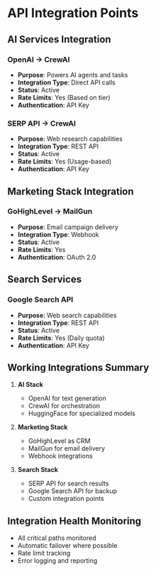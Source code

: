 # API Integration Points

## AI Services Integration

### OpenAI → CrewAI
- **Purpose**: Powers AI agents and tasks
- **Integration Type**: Direct API calls
- **Status**: Active
- **Rate Limits**: Yes (Based on tier)
- **Authentication**: API Key

### SERP API → CrewAI
- **Purpose**: Web research capabilities
- **Integration Type**: REST API
- **Status**: Active
- **Rate Limits**: Yes (Usage-based)
- **Authentication**: API Key

## Marketing Stack Integration

### GoHighLevel → MailGun
- **Purpose**: Email campaign delivery
- **Integration Type**: Webhook
- **Status**: Active
- **Rate Limits**: Yes
- **Authentication**: OAuth 2.0

## Search Services

### Google Search API
- **Purpose**: Web search capabilities
- **Integration Type**: REST API
- **Status**: Active
- **Rate Limits**: Yes (Daily quota)
- **Authentication**: API Key

## Working Integrations Summary

1. **AI Stack**
   - OpenAI for text generation
   - CrewAI for orchestration
   - HuggingFace for specialized models

2. **Marketing Stack**
   - GoHighLevel as CRM
   - MailGun for email delivery
   - Webhook integrations

3. **Search Stack**
   - SERP API for search results
   - Google Search API for backup
   - Custom integration points

## Integration Health Monitoring

- All critical paths monitored
- Automatic failover where possible
- Rate limit tracking
- Error logging and reporting 